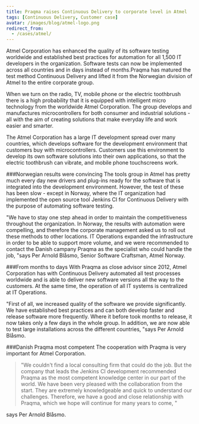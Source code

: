 ```yaml
---
title: Praqma raises Continuous Delivery to corporate level in Atmel
tags: [Continuous Delivery, Customer case]
avatar: /images/blog/atmel-logo.png
redirect_from:
  - /cases/atmel/
---
```


Atmel Corporation has enhanced the quality of its software testing worldwide and established best practices for automation for all 1,500 IT developers in the organization. Software tests can now be implemented across all countries and in days instead of months.<!--break-->Praqma has matured the test method Continuous Delivery and lifted it from the Norwegian division of Atmel to the entire corporate group.

When we turn on the radio, TV, mobile phone or the electric toothbrush there is a high probability that it is equipped with intelligent micro technology from the worldwide Atmel Corporation. The group develops and manufactures microcontrollers for both consumer and industrial solutions - all with the aim of creating solutions that make everyday life and work easier and smarter.

The Atmel Corporation has a large IT development spread over many countries, which develops software for the development environment that customers buy with microcontrollers. Customers use this environment to develop its own software solutions into their own applications, so that the electric toothbrush can vibrate, and mobile phone touchscreens work.

###Norwegian results were convincing
The tools group in Atmel has pretty much every day new drivers and plug-ins ready for the software that is integrated into the development environment. However, the test of these has been slow - except in Norway, where the IT organization had implemented the open source tool Jenkins CI for Continuous Delivery with the purpose of automating software testing.

"We have to stay one step ahead in order to maintain the competitiveness throughout the organization. In Norway, the results with automation were compelling, and therefore the corporate management asked us to roll out these methods to other locations. IT Operations expanded the infrastructure in order to be able to support more volume, and we were recommended to contact the Danish campany Praqma as the specialist who could handle the job, "says Per Arnold Blåsmo, Senior Software Craftsman, Atmel Norway.

###From months to days
With Praqma as close advisor since 2012, Atmel Corporation has with Continuous Delivery automated all test processes worldwide and is able to deliver new software versions all the way to the customers. At the same time, the operation of all IT systems is centralized at IT Operations.

"First of all, we increased quality of the software we provide significantly. We have established best practices and can both develop faster and release software more frequently. Where it before took months to release, it now takes only a few days in the whole group. In addition, we are now able to test large installations across the different countries, "says Per Arnold Blåsmo.

###Danish Praqma most competent
The cooperation with Praqma is very important for Atmel Corporation.

> "We couldn't find a local consulting firm that could do the job. But the company that leads the Jenkins CI development recommended Praqma as the most competent knowledge center in our part of the world. We have been very pleased with the collaboration from the start. They are extremely knowledgeable and quick to understand our challenges. Therefore, we have a good and close relationship with Praqma, which we hope will continue for many years to come, "

says Per Arnold Blåsmo.
